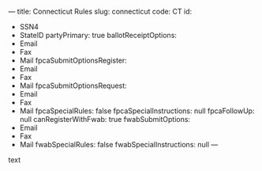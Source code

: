 —
title: Connecticut Rules
slug: connecticut
code: CT
id: 
  - SSN4
  - StateID
partyPrimary: true
ballotReceiptOptions:
  - Email
  - Fax
  - Mail
fpcaSubmitOptionsRegister:
  - Email
  - Fax
  - Mail
fpcaSubmitOptionsRequest:
  - Email
  - Fax
  - Mail
fpcaSpecialRules: false
fpcaSpecialInstructions: null
fpcaFollowUp: null
canRegisterWithFwab: true
fwabSubmitOptions:
  - Email
  - Fax
  - Mail
fwabSpecialRules: false
fwabSpecialInstructions: null
—

text
